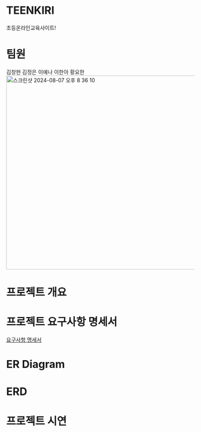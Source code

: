 # TEENKIRI
초등온라인교육사이트!

# 팀원
김창현 김정은 이예나 이한아 황요한
<img width="518" alt="스크린샷 2024-08-07 오후 8 36 10" src="https://github.com/user-attachments/assets/0322c499-2c8b-4e59-b356-d75f5799c18e">

# 프로젝트 개요

# 프로젝트 요구사항 명세서
[요구사항 명세서](https://docs.google.com/spreadsheets/d/120qVjj7PFPoHNYqx8IHpAQztUI7F3E29oSD8xP9Lv3Y/edit?pli=1&gid=0#gid=0)

# ER Diagram


# ERD


# 프로젝트 시연

